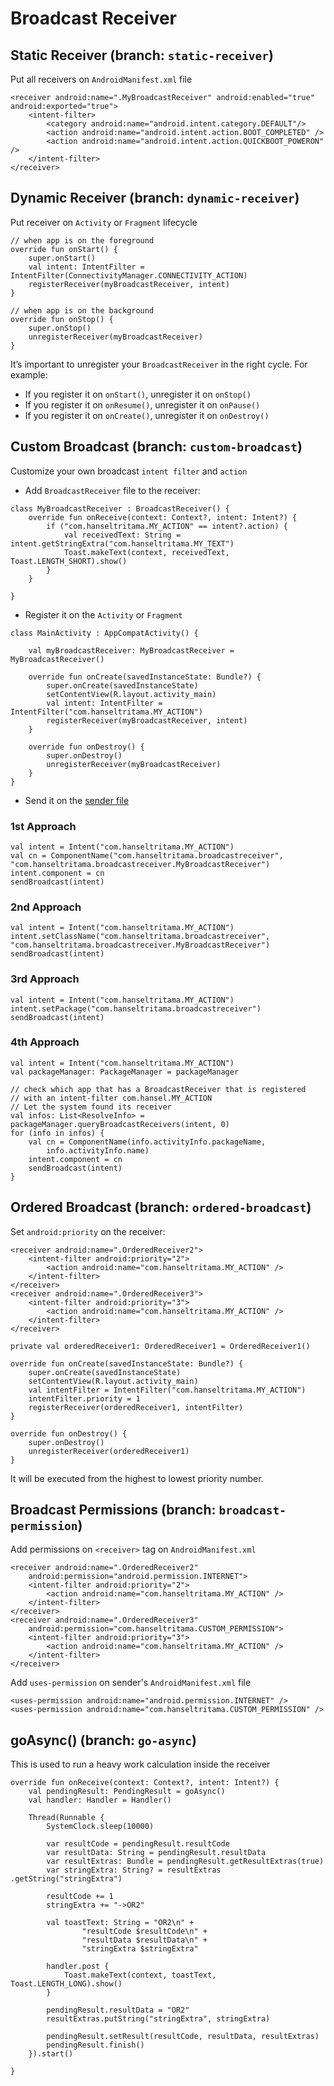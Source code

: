 # Broadcast Receiver

## Static Receiver (branch: `static-receiver`)
Put all receivers on `AndroidManifest.xml` file
```
<receiver android:name=".MyBroadcastReceiver" android:enabled="true" android:exported="true">
    <intent-filter>
        <category android:name="android.intent.category.DEFAULT"/>
        <action android:name="android.intent.action.BOOT_COMPLETED" />
        <action android:name="android.intent.action.QUICKBOOT_POWERON" />
    </intent-filter>
</receiver>
```

## Dynamic Receiver (branch: `dynamic-receiver`)
Put receiver on `Activity` or `Fragment` lifecycle
```
// when app is on the foreground
override fun onStart() {
    super.onStart()
    val intent: IntentFilter = IntentFilter(ConnectivityManager.CONNECTIVITY_ACTION)
    registerReceiver(myBroadcastReceiver, intent)
}

// when app is on the background
override fun onStop() {
    super.onStop()
    unregisterReceiver(myBroadcastReceiver)
}
```
It’s important to unregister your `BroadcastReceiver` in the right cycle. For example: 

* If you register it on `onStart()`, unregister it on `onStop()`
* If you register it on `onResume()`, unregister it on `onPause()`
* If you register it on `onCreate()`, unregister it on `onDestroy()`

## Custom Broadcast (branch: `custom-broadcast`)
Customize your own broadcast `intent filter` and `action`
* Add `BroadcastReceiver` file to the receiver:
```
class MyBroadcastReceiver : BroadcastReceiver() {
    override fun onReceive(context: Context?, intent: Intent?) {
        if ("com.hanseltritama.MY_ACTION" == intent?.action) {
            val receivedText: String = intent.getStringExtra("com.hanseltritama.MY_TEXT")
            Toast.makeText(context, receivedText, Toast.LENGTH_SHORT).show()
        }
    }

}
```
* Register it on the `Activity` or `Fragment`
```
class MainActivity : AppCompatActivity() {

    val myBroadcastReceiver: MyBroadcastReceiver = MyBroadcastReceiver()

    override fun onCreate(savedInstanceState: Bundle?) {
        super.onCreate(savedInstanceState)
        setContentView(R.layout.activity_main)
        val intent: IntentFilter = IntentFilter("com.hanseltritama.MY_ACTION")
        registerReceiver(myBroadcastReceiver, intent)
    }

    override fun onDestroy() {
        super.onDestroy()
        unregisterReceiver(myBroadcastReceiver)
    }
}
```
* Send it on the [sender file](https://github.com/hanselgunawan/BroadcastSender)
  
### 1st Approach
```
val intent = Intent("com.hanseltritama.MY_ACTION")
val cn = ComponentName("com.hanseltritama.broadcastreceiver", "com.hanseltritama.broadcastreceiver.MyBroadcastReceiver")
intent.component = cn
sendBroadcast(intent)
```
### 2nd Approach
```
val intent = Intent("com.hanseltritama.MY_ACTION")
intent.setClassName("com.hanseltritama.broadcastreceiver", "com.hanseltritama.broadcastreceiver.MyBroadcastReceiver")
sendBroadcast(intent)
```
### 3rd Approach
```
val intent = Intent("com.hanseltritama.MY_ACTION")
intent.setPackage("com.hanseltritama.broadcastreceiver")
sendBroadcast(intent)
```
### 4th Approach
```
val intent = Intent("com.hanseltritama.MY_ACTION")
val packageManager: PackageManager = packageManager

// check which app that has a BroadcastReceiver that is registered
// with an intent-filter com.hansel.MY_ACTION
// Let the system found its receiver
val infos: List<ResolveInfo> = packageManager.queryBroadcastReceivers(intent, 0)
for (info in infos) {
    val cn = ComponentName(info.activityInfo.packageName,
        info.activityInfo.name)
    intent.component = cn
    sendBroadcast(intent)
}
```
## Ordered Broadcast (branch: `ordered-broadcast`)
Set `android:priority` on the receiver:
```
<receiver android:name=".OrderedReceiver2">
    <intent-filter android:priority="2">
        <action android:name="com.hanseltritama.MY_ACTION" />
    </intent-filter>
</receiver>
<receiver android:name=".OrderedReceiver3">
    <intent-filter android:priority="3">
        <action android:name="com.hanseltritama.MY_ACTION" />
    </intent-filter>
</receiver>
```
```
private val orderedReceiver1: OrderedReceiver1 = OrderedReceiver1()

override fun onCreate(savedInstanceState: Bundle?) {
    super.onCreate(savedInstanceState)
    setContentView(R.layout.activity_main)
    val intentFilter = IntentFilter("com.hanseltritama.MY_ACTION")
    intentFilter.priority = 1
    registerReceiver(orderedReceiver1, intentFilter)
}

override fun onDestroy() {
    super.onDestroy()
    unregisterReceiver(orderedReceiver1)
}
```
It will be executed from the highest to lowest priority number.
## Broadcast Permissions (branch: `broadcast-permission`)
Add permissions on `<receiver>` tag on `AndroidManifest.xml`
```
<receiver android:name=".OrderedReceiver2"
    android:permission="android.permission.INTERNET">
    <intent-filter android:priority="2">
        <action android:name="com.hanseltritama.MY_ACTION" />
    </intent-filter>
</receiver>
<receiver android:name=".OrderedReceiver3"
    android:permission="com.hanseltritama.CUSTOM_PERMISSION">
    <intent-filter android:priority="3">
        <action android:name="com.hanseltritama.MY_ACTION" />
    </intent-filter>
</receiver>
```
Add `uses-permission` on sender's `AndroidManifest.xml` file
```
<uses-permission android:name="android.permission.INTERNET" />
<uses-permission android:name="com.hanseltritama.CUSTOM_PERMISSION" />
```
## goAsync() (branch: `go-async`)
This is used to run a heavy work calculation inside the receiver
```
override fun onReceive(context: Context?, intent: Intent?) {
    val pendingResult: PendingResult = goAsync()
    val handler: Handler = Handler()

    Thread(Runnable {
        SystemClock.sleep(10000)

        var resultCode = pendingResult.resultCode
        var resultData: String = pendingResult.resultData
        var resultExtras: Bundle = pendingResult.getResultExtras(true)
        var stringExtra: String? = resultExtras .getString("stringExtra")

        resultCode += 1
        stringExtra += "->OR2"

        val toastText: String = "OR2\n" +
                "resultCode $resultCode\n" +
                "resultData $resultData\n" +
                "stringExtra $stringExtra"

        handler.post {
            Toast.makeText(context, toastText, Toast.LENGTH_LONG).show()
        }

        pendingResult.resultData = "OR2"
        resultExtras.putString("stringExtra", stringExtra)

        pendingResult.setResult(resultCode, resultData, resultExtras)
        pendingResult.finish()
    }).start()

}
```

